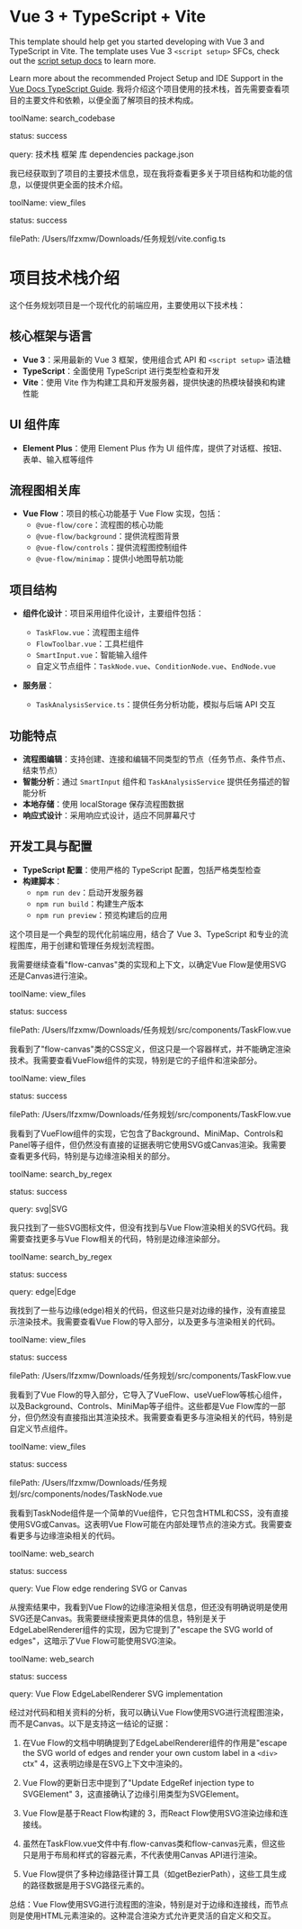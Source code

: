 # Vue 3 + TypeScript + Vite

This template should help get you started developing with Vue 3 and TypeScript in Vite. The template uses Vue 3 `<script setup>` SFCs, check out the [script setup docs](https://v3.vuejs.org/api/sfc-script-setup.html#sfc-script-setup) to learn more.

Learn more about the recommended Project Setup and IDE Support in the [Vue Docs TypeScript Guide](https://vuejs.org/guide/typescript/overview.html#project-setup).
我将介绍这个项目使用的技术栈，首先需要查看项目的主要文件和依赖，以便全面了解项目的技术构成。
        
            
toolName: search_codebase
            
status: success
          
query: 技术栈 框架 库 dependencies package.json
          
我已经获取到了项目的主要技术信息，现在我将查看更多关于项目结构和功能的信息，以便提供更全面的技术介绍。
        
            
toolName: view_files
            
status: success
          
            
filePath: /Users/lfzxmw/Downloads/任务规划/vite.config.ts
          

# 项目技术栈介绍

这个任务规划项目是一个现代化的前端应用，主要使用以下技术栈：

## 核心框架与语言

- **Vue 3**：采用最新的 Vue 3 框架，使用组合式 API 和 `<script setup>` 语法糖
- **TypeScript**：全面使用 TypeScript 进行类型检查和开发
- **Vite**：使用 Vite 作为构建工具和开发服务器，提供快速的热模块替换和构建性能

## UI 组件库

- **Element Plus**：使用 Element Plus 作为 UI 组件库，提供了对话框、按钮、表单、输入框等组件

## 流程图相关库

- **Vue Flow**：项目的核心功能基于 Vue Flow 实现，包括：
  - `@vue-flow/core`：流程图的核心功能
  - `@vue-flow/background`：提供流程图背景
  - `@vue-flow/controls`：提供流程图控制组件
  - `@vue-flow/minimap`：提供小地图导航功能

## 项目结构

- **组件化设计**：项目采用组件化设计，主要组件包括：
  - `TaskFlow.vue`：流程图主组件
  - `FlowToolbar.vue`：工具栏组件
  - `SmartInput.vue`：智能输入组件
  - 自定义节点组件：`TaskNode.vue`、`ConditionNode.vue`、`EndNode.vue`

- **服务层**：
  - `TaskAnalysisService.ts`：提供任务分析功能，模拟与后端 API 交互

## 功能特点

- **流程图编辑**：支持创建、连接和编辑不同类型的节点（任务节点、条件节点、结束节点）
- **智能分析**：通过 `SmartInput` 组件和 `TaskAnalysisService` 提供任务描述的智能分析
- **本地存储**：使用 localStorage 保存流程图数据
- **响应式设计**：采用响应式设计，适应不同屏幕尺寸

## 开发工具与配置

- **TypeScript 配置**：使用严格的 TypeScript 配置，包括严格类型检查
- **构建脚本**：
  - `npm run dev`：启动开发服务器
  - `npm run build`：构建生产版本
  - `npm run preview`：预览构建后的应用

这个项目是一个典型的现代化前端应用，结合了 Vue 3、TypeScript 和专业的流程图库，用于创建和管理任务规划流程图。
        



我需要继续查看"flow-canvas"类的实现和上下文，以确定Vue Flow是使用SVG还是Canvas进行渲染。
        
            
toolName: view_files
            
status: success
          
            
filePath: /Users/lfzxmw/Downloads/任务规划/src/components/TaskFlow.vue
          
我看到了"flow-canvas"类的CSS定义，但这只是一个容器样式，并不能确定渲染技术。我需要查看VueFlow组件的实现，特别是它的子组件和渲染部分。
        
            
toolName: view_files
            
status: success
          
            
filePath: /Users/lfzxmw/Downloads/任务规划/src/components/TaskFlow.vue
          
我看到了VueFlow组件的实现，它包含了Background、MiniMap、Controls和Panel等子组件，但仍然没有直接的证据表明它使用SVG或Canvas渲染。我需要查看更多代码，特别是与边缘渲染相关的部分。
        
            
toolName: search_by_regex
            
status: success
          
query: svg|SVG
          
我只找到了一些SVG图标文件，但没有找到与Vue Flow渲染相关的SVG代码。我需要查找更多与Vue Flow相关的代码，特别是边缘渲染部分。
        
            
toolName: search_by_regex
            
status: success
          
query: edge|Edge
          
我找到了一些与边缘(edge)相关的代码，但这些只是对边缘的操作，没有直接显示渲染技术。我需要查看Vue Flow的导入部分，以及更多与渲染相关的代码。
        
            
toolName: view_files
            
status: success
          
            
filePath: /Users/lfzxmw/Downloads/任务规划/src/components/TaskFlow.vue
          
我看到了Vue Flow的导入部分，它导入了VueFlow、useVueFlow等核心组件，以及Background、Controls、MiniMap等子组件。这些都是Vue Flow库的一部分，但仍然没有直接指出其渲染技术。我需要查看更多与渲染相关的代码，特别是自定义节点组件。
        
            
toolName: view_files
            
status: success
          
            
filePath: /Users/lfzxmw/Downloads/任务规划/src/components/nodes/TaskNode.vue
          
我看到TaskNode组件是一个简单的Vue组件，它只包含HTML和CSS，没有直接使用SVG或Canvas。这表明Vue Flow可能在内部处理节点的渲染方式。我需要查看更多与边缘渲染相关的代码。
        
            
toolName: web_search
            
status: success
          
query: Vue Flow edge rendering SVG or Canvas
          
从搜索结果中，我看到Vue Flow的边缘渲染相关信息，但还没有明确说明是使用SVG还是Canvas。我需要继续搜索更具体的信息，特别是关于EdgeLabelRenderer组件的实现，因为它提到了"escape the SVG world of edges"，这暗示了Vue Flow可能使用SVG渲染。
        
            
toolName: web_search
            
status: success
          
query: Vue Flow EdgeLabelRenderer SVG implementation
          
经过对代码和相关资料的分析，我可以确认Vue Flow使用SVG进行流程图渲染，而不是Canvas。以下是支持这一结论的证据：

1. 在Vue Flow的文档中明确提到了EdgeLabelRenderer组件的作用是"escape the SVG world of edges and render your own custom label in a `<div>` ctx" <mcreference link="https://vueflow.dev/guide/getting-started.html" index="4">4</mcreference>，这表明边缘是在SVG上下文中渲染的。

2. Vue Flow的更新日志中提到了"Update EdgeRef injection type to SVGElement" <mcreference link="https://vueflow.dev/changelog/" index="3">3</mcreference>，这直接确认了边缘引用类型为SVGElement。

3. Vue Flow是基于React Flow构建的 <mcreference link="https://github.com/bcakmakoglu/vue-flow" index="3">3</mcreference>，而React Flow使用SVG渲染边缘和连接线。

4. 虽然在TaskFlow.vue文件中有.flow-canvas类和flow-canvas元素，但这些只是用于布局和样式的容器元素，不代表使用Canvas API进行渲染。

5. Vue Flow提供了多种边缘路径计算工具（如getBezierPath），这些工具生成的路径数据是用于SVG路径元素的。

总结：Vue Flow使用SVG进行流程图的渲染，特别是对于边缘和连接线，而节点则是使用HTML元素渲染的。这种混合渲染方式允许更灵活的自定义和交互。
        

